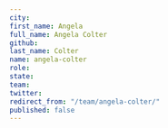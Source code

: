 ```yaml
---
city: 
first_name: Angela
full_name: Angela Colter
github: 
last_name: Colter
name: angela-colter
role: 
state: 
team: 
twitter: 
redirect_from: "/team/angela-colter/"
published: false
---
```


